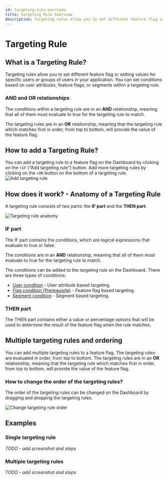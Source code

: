 ```yaml
---
id: targeting-rule-overview
title: Targeting Rule Overview
description: Targeting rules allow you to set different feature flag or setting values for specific users or groups of users in your application.
---
```


# Targeting Rule

## What is a Targeting Rule?

Targeting rules allow you to set different feature flag or setting values for specific users or groups of users in your application. You can set conditions based on user attributes, feature flags, or segments within a targeting rule.

### AND and OR relationships

The conditions within a targeting rule are in an **AND** relationship, meaning that all of them must evaluate to true for the targeting rule to match.

The targeting rules are in an **OR** relationship, meaning that the targeting rule which matches first in order, from top to bottom, will provide the value of the feature flag.

## How to add a Targeting Rule?

You can add a targeting rule to a feature flag on the Dashboard by clicking on the `+IF` ("Add targeting rule") button. Add more targeting rules by clicking on the `+OR` button on the bottom of a targeting rule.
![Add targeting rule](/assets/targeting/targeting-rule/add-rule.jpg)

## How does it work? - Anatomy of a Targeting Rule

A targeting rule consists of two parts: the **IF part** and the **THEN part**.

![Targeting rule anatomy](/assets/targeting/targeting-rule/targeting-rule.jpg)

### IF part

The IF part contains the conditions, which are logical expressions that evaluate to true or false.

The conditions are in an **AND** relationship, meaning that all of them must evaluate to true for the targeting rule to match.

The conditions can be added to the targeting rule on the Dashboard. There are three types of conditions:
- [User condition](/targeting/targeting-rules/user-condition) - User attribute based targeting.
- [Flag condition (Prerequisite)](/targeting/targeting-rules/) - Feature flag based targeting.
- [Segment condition](/targeting/targeting-rules/segment-condition) - Segment based targeting.

### THEN part

The THEN part contains either a value or percentage options that will be used to determine the result of the feature flag when the rule matches.

## Multiple targeting rules and ordering
You can add multiple targeting rules to a feature flag. The targeting rules are evaluated in order, from top to bottom.
The targeting rules are in an **OR** relationship, meaning that the targeting rule which matches first in order, from top to bottom, will provide the value of the feature flag.

### How to change the order of the targeting rules?

The order of the targeting rules can be changed on the Dashboard by dragging and dropping the targeting rules.

![Change targeting rule order](/assets/targeting/targeting-rule/reorder.jpg)

## Examples

### Single targeting rule

*TODO - add screenshot and steps*

### Multiple targeting rules

*TODO - add screenshot and steps*